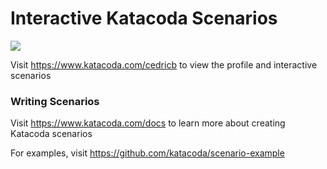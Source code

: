 # Interactive Katacoda Scenarios

[![](http://shields.katacoda.com/katacoda/cedricb/count.svg)](https://www.katacoda.com/cedricb "Get your profile on Katacoda.com")

Visit https://www.katacoda.com/cedricb to view the profile and interactive scenarios

### Writing Scenarios
Visit https://www.katacoda.com/docs to learn more about creating Katacoda scenarios

For examples, visit https://github.com/katacoda/scenario-example
